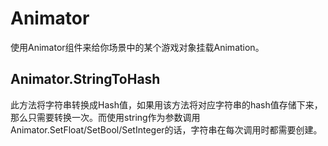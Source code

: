 # Animator

使用Animator组件来给你场景中的某个游戏对象挂载Animation。

## Animator.StringToHash

此方法将字符串转换成Hash值，如果用该方法将对应字符串的hash值存储下来，那么只需要转换一次。而使用string作为参数调用Animator.SetFloat/SetBool/SetInteger的话，字符串在每次调用时都需要创建。
